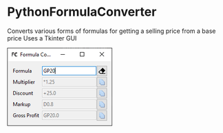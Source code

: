 # PythonFormulaConverter
Converts various forms of formulas for getting a selling price from a base price
Uses a Tkinter GUI



![img_1.png](images/img_1.png)
